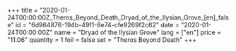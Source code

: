 +++
title = "2020-01-24T00:00:00Z_Theros_Beyond_Death_Dryad_of_the_Ilysian_Grove_[en]_false"
id = "6d964876-194b-49f1-8e74-cfe9269f2c62"
date = "2020-01-24T00:00:00Z"
name = "Dryad of the Ilysian Grove"
lang = ["en"]
price = "11.06"
quantity = 1
foil = false
set = "Theros Beyond Death"
+++

